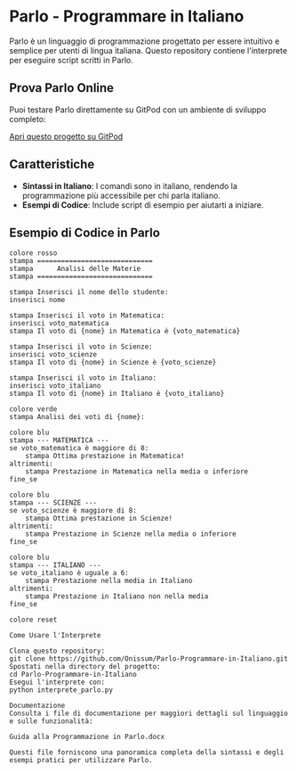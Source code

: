 # Parlo - Programmare in Italiano

Parlo è un linguaggio di programmazione progettato per essere intuitivo e semplice per utenti di lingua italiana. Questo repository contiene l'interprete per eseguire script scritti in Parlo.

## Prova Parlo Online

Puoi testare Parlo direttamente su GitPod con un ambiente di sviluppo completo:

[Apri questo progetto su GitPod](https://gitpod.io/#https://github.com/Onissum/Parlo-Programmare-in-Italiano)

## Caratteristiche

- **Sintassi in Italiano**: I comandi sono in italiano, rendendo la programmazione più accessibile per chi parla italiano.
- **Esempi di Codice**: Include script di esempio per aiutarti a iniziare.

## Esempio di Codice in Parlo

```parlo
colore rosso
stampa =============================
stampa      Analisi delle Materie    
stampa =============================

stampa Inserisci il nome dello studente:
inserisci nome

stampa Inserisci il voto in Matematica:
inserisci voto_matematica
stampa Il voto di {nome} in Matematica è {voto_matematica}

stampa Inserisci il voto in Scienze:
inserisci voto_scienze
stampa Il voto di {nome} in Scienze è {voto_scienze}

stampa Inserisci il voto in Italiano:
inserisci voto_italiano
stampa Il voto di {nome} in Italiano è {voto_italiano}

colore verde
stampa Analisi dei voti di {nome}:

colore blu
stampa --- MATEMATICA ---
se voto_matematica è maggiore di 8:
    stampa Ottima prestazione in Matematica!
altrimenti:
    stampa Prestazione in Matematica nella media o inferiore
fine_se

colore blu
stampa --- SCIENZE ---
se voto_scienze è maggiore di 8:
    stampa Ottima prestazione in Scienze!
altrimenti:
    stampa Prestazione in Scienze nella media o inferiore
fine_se

colore blu
stampa --- ITALIANO ---
se voto_italiano è uguale a 6:
    stampa Prestazione nella media in Italiano
altrimenti:
    stampa Prestazione in Italiano non nella media
fine_se

colore reset

Come Usare l'Interprete

Clona questo repository:
git clone https://github.com/Onissum/Parlo-Programmare-in-Italiano.git
Spostati nella directory del progetto:
cd Parlo-Programmare-in-Italiano
Esegui l'interprete con:
python interprete_parlo.py

Documentazione
Consulta i file di documentazione per maggiori dettagli sul linguaggio e sulle funzionalità:

Guida alla Programmazione in Parlo.docx

Questi file forniscono una panoramica completa della sintassi e degli esempi pratici per utilizzare Parlo.

